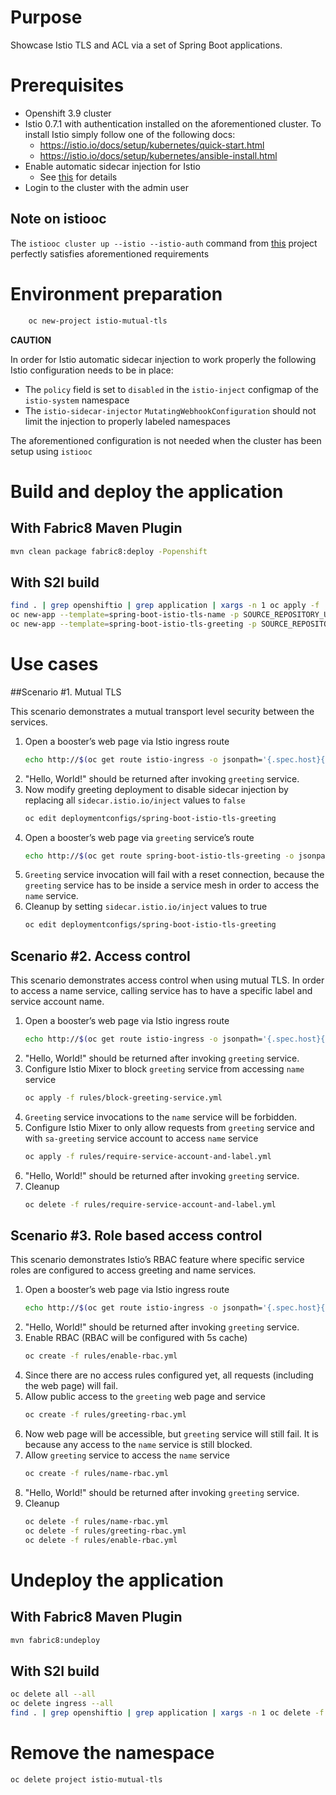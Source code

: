 # Purpose

Showcase Istio TLS and ACL via a set of Spring Boot applications.

# Prerequisites

- Openshift 3.9 cluster
- Istio 0.7.1 with authentication installed on the aforementioned cluster.
To install Istio simply follow one of the following docs:
    * https://istio.io/docs/setup/kubernetes/quick-start.html
    * https://istio.io/docs/setup/kubernetes/ansible-install.html
- Enable automatic sidecar injection for Istio
  * See [this](https://istio.io/docs/setup/kubernetes/sidecar-injection.html) for details
- Login to the cluster with the admin user

## Note on istiooc

The `istiooc cluster up --istio --istio-auth` command from [this](https://github.com/openshift-istio/origin/releases/)
project perfectly satisfies aforementioned requirements  

# Environment preparation

```bash
    oc new-project istio-mutual-tls
```

**CAUTION**

In order for Istio automatic sidecar injection to work properly the following Istio configuration needs to be in place:
* The `policy` field is set to `disabled` in the `istio-inject` configmap  of the `istio-system` namespace
* The `istio-sidecar-injector` `MutatingWebhookConfiguration` should not limit the injection to properly labeled namespaces

The aforementioned configuration is not needed when the cluster has been setup using `istiooc`


# Build and deploy the application

## With Fabric8 Maven Plugin
```bash
mvn clean package fabric8:deploy -Popenshift
```

## With S2I build
```bash
find . | grep openshiftio | grep application | xargs -n 1 oc apply -f
oc new-app --template=spring-boot-istio-tls-name -p SOURCE_REPOSITORY_URL=https://github.com/snowdrop/spring-boot-istio-tls-booster -p SOURCE_REPOSITORY_REF=master -p SOURCE_REPOSITORY_DIR=spring-boot-istio-tls-name
oc new-app --template=spring-boot-istio-tls-greeting -p SOURCE_REPOSITORY_URL=https://github.com/snowdrop/spring-boot-istio-tls-booster -p SOURCE_REPOSITORY_REF=master -p SOURCE_REPOSITORY_DIR=spring-boot-istio-tls-greeting
```

# Use cases

##Scenario #1. Mutual TLS

This scenario demonstrates a mutual transport level security between the services.

1. Open a booster’s web page via Istio ingress route
    ```bash
    echo http://$(oc get route istio-ingress -o jsonpath='{.spec.host}{"\n"}' -n istio-system)/
    ```
1. "Hello, World!" should be returned after invoking `greeting` service.
1. Now modify greeting deployment to disable sidecar injection by replacing all `sidecar.istio.io/inject` values to `false`
    ```bash
    oc edit deploymentconfigs/spring-boot-istio-tls-greeting
    ```
1. Open a booster’s web page via `greeting` service’s route
    ```bash
    echo http://$(oc get route spring-boot-istio-tls-greeting -o jsonpath='{.spec.host}{"\n"}' -n istio-mutual-tls)/
    ```
1. `Greeting` service invocation will fail with a reset connection, because the `greeting` service has to be inside a service mesh in order to access the `name` service.
1. Cleanup by setting `sidecar.istio.io/inject` values to true
    ```bash
    oc edit deploymentconfigs/spring-boot-istio-tls-greeting
    ```

## Scenario #2. Access control

This scenario demonstrates access control when using mutual TLS. In order to access a name service, calling service has to have a specific label and service account name.

1. Open a booster’s web page via Istio ingress route
    ```bash
    echo http://$(oc get route istio-ingress -o jsonpath='{.spec.host}{"\n"}' -n istio-system)/
    ```
1. "Hello, World!" should be returned after invoking `greeting` service.
1. Configure Istio Mixer to block `greeting` service from accessing `name` service
    ```bash
    oc apply -f rules/block-greeting-service.yml
    ```
1. `Greeting` service invocations to the `name` service will be forbidden.
1. Configure Istio Mixer to only allow requests from `greeting` service and with `sa-greeting` service account to access `name` service 
    ```bash
    oc apply -f rules/require-service-account-and-label.yml
    ```
1. "Hello, World!" should be returned after invoking `greeting` service.
1. Cleanup
    ```bash
    oc delete -f rules/require-service-account-and-label.yml
    ```

## Scenario #3. Role based access control

This scenario demonstrates Istio’s RBAC feature where specific service roles are configured to access greeting and name services.

1. Open a booster’s web page via Istio ingress route
    ```bash
    echo http://$(oc get route istio-ingress -o jsonpath='{.spec.host}{"\n"}' -n istio-system)/
    ```
1. "Hello, World!" should be returned after invoking `greeting` service.
1. Enable RBAC (RBAC will be configured with 5s cache)
    ```bash
    oc create -f rules/enable-rbac.yml
    ```
1. Since there are no access rules configured yet, all requests (including the web page) will fail.
1. Allow public access to the `greeting` web page and service
    ```bash
    oc create -f rules/greeting-rbac.yml
    ```
1. Now web page will be accessible, but `greeting` service will still fail. It is because any access to the `name` service is still blocked.
1. Allow `greeting` service to access the `name` service
    ```bash
    oc create -f rules/name-rbac.yml
    ```
1. "Hello, World!" should be returned after invoking `greeting` service.
1. Cleanup
    ```bash
    oc delete -f rules/name-rbac.yml
    oc delete -f rules/greeting-rbac.yml
    oc delete -f rules/enable-rbac.yml
    ```

# Undeploy the application

## With Fabric8 Maven Plugin
```bash
mvn fabric8:undeploy
```

## With S2I build
```bash
oc delete all --all
oc delete ingress --all
find . | grep openshiftio | grep application | xargs -n 1 oc delete -f
```

# Remove the namespace

```bash
oc delete project istio-mutual-tls
```